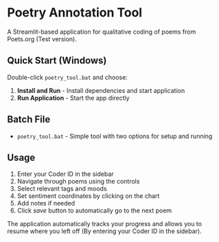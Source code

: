 # Poetry Annotation Tool

A Streamlit-based application for qualitative coding of poems from Poets.org (Test version).

## Quick Start (Windows)

Double-click `poetry_tool.bat` and choose:

1. **Install and Run** - Install dependencies and start application
2. **Run Application** - Start the app directly

## Batch File

- `poetry_tool.bat` - Simple tool with two options for setup and running

## Usage

1. Enter your Coder ID in the sidebar
2. Navigate through poems using the controls
3. Select relevant tags and moods
4. Set sentiment coordinates by clicking on the chart
5. Add notes if needed
6. Click *save* button to automatically go to the next poem

The application automatically tracks your progress and allows you to resume where you left off (By entering your Coder ID in the sidebar).
